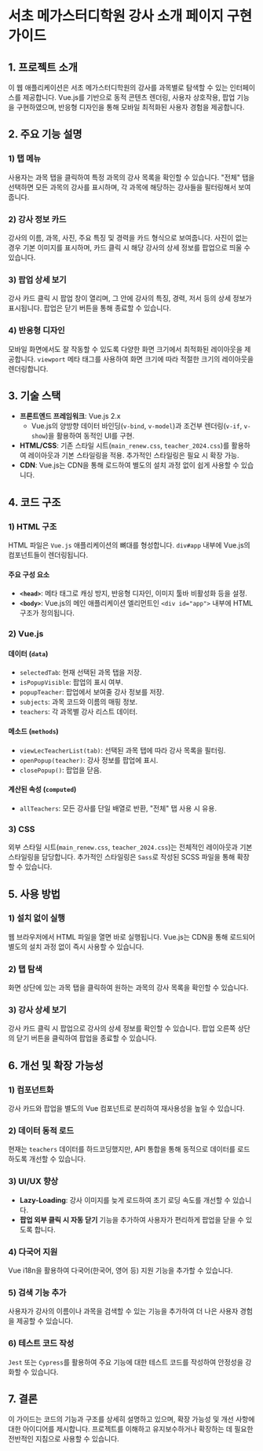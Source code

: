 ﻿# 서초 메가스터디학원 강사 소개 페이지 구현 가이드

## 1. 프로젝트 소개

이 웹 애플리케이션은 서초 메가스터디학원의 강사를 과목별로 탐색할 수 있는 인터페이스를 제공합니다. Vue.js를 기반으로 동적 콘텐츠 렌더링, 사용자 상호작용, 팝업 기능을 구현하였으며, 반응형 디자인을 통해 모바일 최적화된 사용자 경험을 제공합니다.

## 2. 주요 기능 설명

### 1) 탭 메뉴
사용자는 과목 탭을 클릭하여 특정 과목의 강사 목록을 확인할 수 있습니다. "전체" 탭을 선택하면 모든 과목의 강사를 표시하며, 각 과목에 해당하는 강사들을 필터링해서 보여줍니다.

### 2) 강사 정보 카드
강사의 이름, 과목, 사진, 주요 특징 및 경력을 카드 형식으로 보여줍니다. 사진이 없는 경우 기본 이미지를 표시하며, 카드 클릭 시 해당 강사의 상세 정보를 팝업으로 띄울 수 있습니다.

### 3) 팝업 상세 보기
강사 카드 클릭 시 팝업 창이 열리며, 그 안에 강사의 특징, 경력, 저서 등의 상세 정보가 표시됩니다. 팝업은 닫기 버튼을 통해 종료할 수 있습니다.

### 4) 반응형 디자인
모바일 화면에서도 잘 작동할 수 있도록 다양한 화면 크기에서 최적화된 레이아웃을 제공합니다. `viewport` 메타 태그를 사용하여 화면 크기에 따라 적절한 크기의 레이아웃을 렌더링합니다.

## 3. 기술 스택

- **프론트엔드 프레임워크**: Vue.js 2.x
    - Vue.js의 양방향 데이터 바인딩(`v-bind`, `v-model`)과 조건부 렌더링(`v-if`, `v-show`)을 활용하여 동적인 UI를 구현.
- **HTML/CSS**: 기존 스타일 시트(`main_renew.css`, `teacher_2024.css`)를 활용하여 레이아웃과 기본 스타일링을 적용. 추가적인 스타일링은 필요 시 확장 가능.
- **CDN**: Vue.js는 CDN을 통해 로드하여 별도의 설치 과정 없이 쉽게 사용할 수 있습니다.

## 4. 코드 구조

### 1) HTML 구조
HTML 파일은 `Vue.js` 애플리케이션의 뼈대를 형성합니다. `div#app` 내부에 Vue.js의 컴포넌트들이 렌더링됩니다.

#### 주요 구성 요소
- **`<head>`**: 메타 태그로 캐싱 방지, 반응형 디자인, 이미지 툴바 비활성화 등을 설정.
- **`<body>`**: Vue.js의 메인 애플리케이션 엘리먼트인 `<div id="app">` 내부에 HTML 구조가 정의됩니다.

### 2) Vue.js
#### 데이터 (`data`)
- `selectedTab`: 현재 선택된 과목 탭을 저장.
- `isPopupVisible`: 팝업의 표시 여부.
- `popupTeacher`: 팝업에서 보여줄 강사 정보를 저장.
- `subjects`: 과목 코드와 이름의 매핑 정보.
- `teachers`: 각 과목별 강사 리스트 데이터.

#### 메소드 (`methods`)
- `viewLecTeacherList(tab)`: 선택된 과목 탭에 따라 강사 목록을 필터링.
- `openPopup(teacher)`: 강사 정보를 팝업에 표시.
- `closePopup()`: 팝업을 닫음.

#### 계산된 속성 (`computed`)
- `allTeachers`: 모든 강사를 단일 배열로 반환, "전체" 탭 사용 시 유용.

### 3) CSS
외부 스타일 시트(`main_renew.css`, `teacher_2024.css`)는 전체적인 레이아웃과 기본 스타일링을 담당합니다. 추가적인 스타일링은 `Sass`로 작성된 SCSS 파일을 통해 확장할 수 있습니다.

## 5. 사용 방법

### 1) 설치 없이 실행
웹 브라우저에서 HTML 파일을 열면 바로 실행됩니다. Vue.js는 CDN을 통해 로드되어 별도의 설치 과정 없이 즉시 사용할 수 있습니다.

### 2) 탭 탐색
화면 상단에 있는 과목 탭을 클릭하여 원하는 과목의 강사 목록을 확인할 수 있습니다.

### 3) 강사 상세 보기
강사 카드 클릭 시 팝업으로 강사의 상세 정보를 확인할 수 있습니다. 팝업 오른쪽 상단의 닫기 버튼을 클릭하여 팝업을 종료할 수 있습니다.

## 6. 개선 및 확장 가능성

### 1) 컴포넌트화
강사 카드와 팝업을 별도의 Vue 컴포넌트로 분리하여 재사용성을 높일 수 있습니다.

### 2) 데이터 동적 로드
현재는 `teachers` 데이터를 하드코딩했지만, API 통합을 통해 동적으로 데이터를 로드하도록 개선할 수 있습니다.

### 3) UI/UX 향상
- **Lazy-Loading**: 강사 이미지를 늦게 로드하여 초기 로딩 속도를 개선할 수 있습니다.
- **팝업 외부 클릭 시 자동 닫기** 기능을 추가하여 사용자가 편리하게 팝업을 닫을 수 있도록 합니다.

### 4) 다국어 지원
Vue i18n을 활용하여 다국어(한국어, 영어 등) 지원 기능을 추가할 수 있습니다.

### 5) 검색 기능 추가
사용자가 강사의 이름이나 과목을 검색할 수 있는 기능을 추가하여 더 나은 사용자 경험을 제공할 수 있습니다.

### 6) 테스트 코드 작성
`Jest` 또는 `Cypress`를 활용하여 주요 기능에 대한 테스트 코드를 작성하여 안정성을 강화할 수 있습니다.

## 7. 결론

이 가이드는 코드의 기능과 구조를 상세히 설명하고 있으며, 확장 가능성 및 개선 사항에 대한 아이디어를 제시합니다. 프로젝트를 이해하고 유지보수하거나 확장하는 데 필요한 전반적인 지침으로 사용할 수 있습니다.
